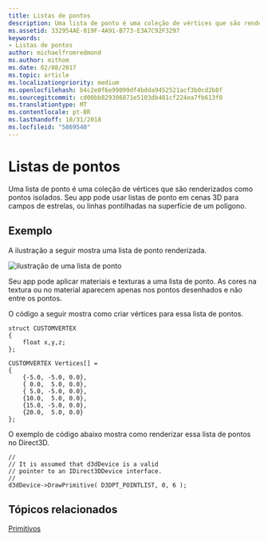 ```yaml
---
title: Listas de pontos
description: Uma lista de ponto é uma coleção de vértices que são renderizados como pontos isolados. Seu app pode usar listas de ponto em cenas 3D para campos de estrelas, ou linhas pontilhadas na superfície de um polígono.
ms.assetid: 332954AE-019F-4A91-B773-E3A7C92F3297
keywords:
- Listas de pontos
author: michaelfromredmond
ms.author: mithom
ms.date: 02/08/2017
ms.topic: article
ms.localizationpriority: medium
ms.openlocfilehash: b4c2e0f6e99099df4bdda9452521acf3b0cd2b8f
ms.sourcegitcommit: cd00bb829306871e5103db481cf224ea7fb613f0
ms.translationtype: MT
ms.contentlocale: pt-BR
ms.lasthandoff: 10/31/2018
ms.locfileid: "5869540"
---
```

# <a name="point-lists"></a>Listas de pontos


Uma lista de ponto é uma coleção de vértices que são renderizados como pontos isolados. Seu app pode usar listas de ponto em cenas 3D para campos de estrelas, ou linhas pontilhadas na superfície de um polígono.

## <a name="span-idexamplespanspan-idexamplespanspan-idexamplespanexample"></a><span id="Example"></span><span id="example"></span><span id="EXAMPLE"></span>Exemplo


A ilustração a seguir mostra uma lista de ponto renderizada.

![ilustração de uma lista de ponto](images/pointlst.png)

Seu app pode aplicar materiais e texturas a uma lista de ponto. As cores na textura ou no material aparecem apenas nos pontos desenhados e não entre os pontos.

O código a seguir mostra como criar vértices para essa lista de pontos.

```
struct CUSTOMVERTEX
{
    float x,y,z;
};

CUSTOMVERTEX Vertices[] = 
{
    {-5.0, -5.0, 0.0},
    { 0.0,  5.0, 0.0},
    { 5.0, -5.0, 0.0},
    {10.0,  5.0, 0.0},
    {15.0, -5.0, 0.0},
    {20.0,  5.0, 0.0}
};
```

O exemplo de código abaixo mostra como renderizar essa lista de pontos no Direct3D.

```
//
// It is assumed that d3dDevice is a valid
// pointer to an IDirect3DDevice interface.
//
d3dDevice->DrawPrimitive( D3DPT_POINTLIST, 0, 6 );
```

## <a name="span-idrelated-topicsspanrelated-topics"></a><span id="related-topics"></span>Tópicos relacionados


[Primitivos](primitives.md)

 

 




